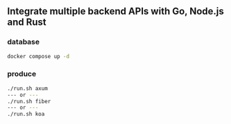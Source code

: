 ## Integrate multiple backend APIs with Go, Node.js and Rust

### database
```sh
docker compose up -d
```

### produce
```sh
./run.sh axum
--- or ---
./run.sh fiber
--- or ---
./run.sh koa
```
